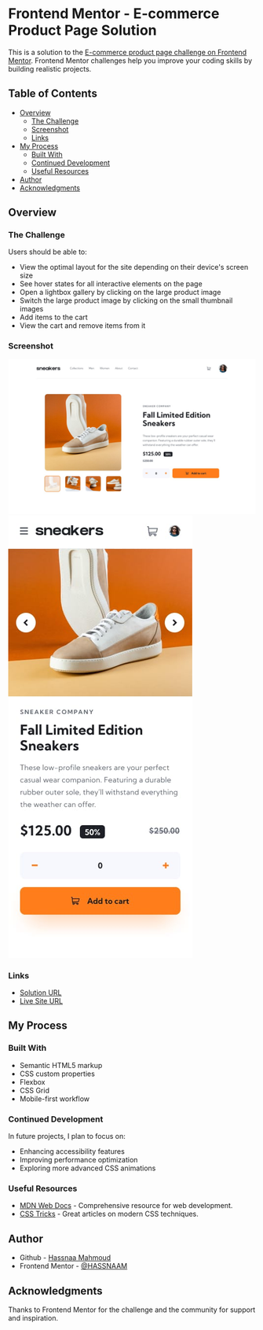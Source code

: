 # Frontend Mentor - E-commerce Product Page Solution

This is a solution to the [E-commerce product page challenge on Frontend Mentor](https://www.frontendmentor.io/challenges/ecommerce-product-page-UPsZ9MJp6). Frontend Mentor challenges help you improve your coding skills by building realistic projects.

## Table of Contents

- [Overview](#overview)
  - [The Challenge](#the-challenge)
  - [Screenshot](#screenshot)
  - [Links](#links)
- [My Process](#my-process)
  - [Built With](#built-with)
  - [Continued Development](#continued-development)
  - [Useful Resources](#useful-resources)
- [Author](#author)
- [Acknowledgments](#acknowledgments)

## Overview

### The Challenge

Users should be able to:

- View the optimal layout for the site depending on their device's screen size
- See hover states for all interactive elements on the page
- Open a lightbox gallery by clicking on the large product image
- Switch the large product image by clicking on the small thumbnail images
- Add items to the cart
- View the cart and remove items from it

### Screenshot

![Screenshot](./design/desktop-design.jpg)
![Screenshot](./design/mobile-design.jpg)

### Links

- [Solution URL](https://github.com/HASSNAAM/E-commerce-product-page.git)
- [Live Site URL](https://hassnaam.github.io/E-commerce-product-page/)

## My Process

### Built With

- Semantic HTML5 markup
- CSS custom properties
- Flexbox
- CSS Grid
- Mobile-first workflow

### Continued Development

In future projects, I plan to focus on:

- Enhancing accessibility features
- Improving performance optimization
- Exploring more advanced CSS animations

### Useful Resources

- [MDN Web Docs](https://developer.mozilla.org/) - Comprehensive resource for web development.
- [CSS Tricks](https://css-tricks.com/) - Great articles on modern CSS techniques.

## Author

- Github - [Hassnaa Mahmoud](https://github.com/HASSNAAM)
- Frontend Mentor - [@HASSNAAM](https://www.frontendmentor.io/profile/HASSNAAM)

## Acknowledgments

Thanks to Frontend Mentor for the challenge and the community for support and inspiration.
